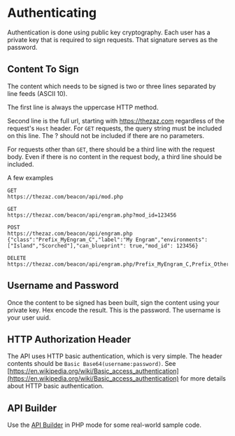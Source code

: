 # Authenticating

Authentication is done using public key cryptography. Each user has a private key that is required to sign requests. That signature serves as the password.

## Content To Sign

The content which needs to be signed is two or three lines separated by line feeds (ASCII 10).

The first line is always the uppercase HTTP method.

Second line is the full url, starting with https://thezaz.com regardless of the request's `Host` header. For `GET` requests, the query string must be included on this line. The ? should not be included if there are no parameters.

For requests other than `GET`, there should be a third line with the request body. Even if there is no content in the request body, a third line should be included.

A few examples

```plain
GET
https://thezaz.com/beacon/api/mod.php
```
```plain
GET
https://thezaz.com/beacon/api/engram.php?mod_id=123456
```
```plain
POST
https://thezaz.com/beacon/api/engram.php
{"class":"Prefix_MyEngram_C","label":"My Engram","environments":["Island","Scorched"],"can_blueprint": true,"mod_id": 123456}
```
```plain
DELETE
https://thezaz.com/beacon/api/engram.php/Prefix_MyEngram_C,Prefix_OtherEngram_C

```

## Username and Password

Once the content to be signed has been built, sign the content using your private key. Hex encode the result. This is the password. The username is your user uuid.

## HTTP Authorization Header

The API uses HTTP basic authentication, which is very simple. The header contents should be `Basic Base64(username:password)`. See [https://en.wikipedia.org/wiki/Basic_access_authentication](https://en.wikipedia.org/wiki/Basic_access_authentication) for more details about HTTP basic authentication.

## API Builder

Use the [API Builder](beacon://action/showapibuilder) in PHP mode for some real-world sample code.